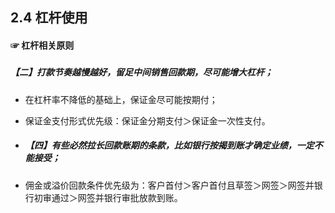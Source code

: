 ## 2.4 杠杆使用

#### ☞ 杠杆相关原则

##### 

##### 【二】打款节奏越慢越好，留足中间销售回款期，尽可能增大杠杆；

* 在杠杆率不降低的基础上，保证金尽可能按期付；
* 保证金支付形式优先级：保证金分期支付＞保证金一次性支付。



* ##### 【四】有些必然拉长回款账期的条款，比如银行按揭到账才确定业绩，一定不能接受；
* 佣金或溢价回款条件优先级为：客户首付＞客户首付且草签＞网签＞网签并银行初审通过＞网签并银行审批放款到账。



